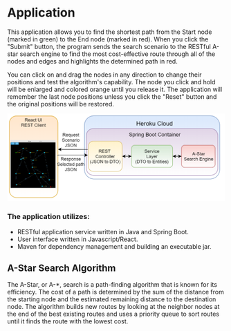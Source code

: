 # Application
This application allows you to find the shortest path from the Start node (marked in green) to the End node (marked in red). When you click the "Submit" button, the program sends the search scenario to the RESTful A-star search engine to find the most cost-effective route through all of the nodes and edges and highlights the determined path in red.

You can click on and drag the nodes in any direction to change their positions and test the algorithm's capability. The node you click and hold will be enlarged and colored orange until you release it. The application will remember the last node positions unless you click the "Reset" button and the original positions will be restored.

![alt text](https://raw.githubusercontent.com/pshmulevich/a-star-search/master/src/main/ui/src/assets/a-star_service.png)

### The application utilizes:
* RESTful application service written in Java and Spring Boot. 
* User interface written in Javascript/React.
* Maven for dependency management and building an executable jar.

## A-Star Search Algorithm
The A-Star, or A-*, search is a path-finding algorithm that is known for its efficiency. The cost of a path is determined by the sum of the distance from the starting node and the estimated remaining distance to the destination node. The algorithm builds new routes by looking at the neighbor nodes at the end of the best existing routes and uses a priority queue to sort routes until it finds the route with the lowest cost.
